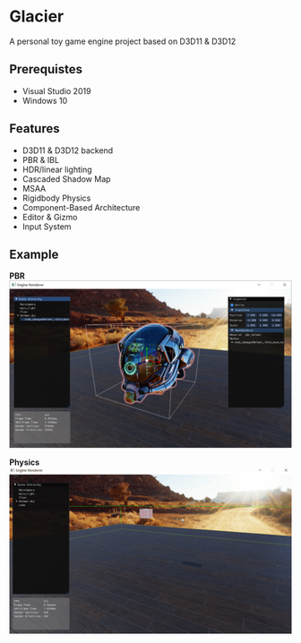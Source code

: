 # Glacier

A personal toy game engine project based on D3D11 & D3D12

## Prerequistes
* Visual Studio 2019
* Windows 10

## Features

* D3D11 & D3D12 backend
* PBR & IBL
* HDR/linear lighting
* Cascaded Shadow Map
* MSAA
* Rigidbody Physics
* Component-Based Architecture
* Editor & Gizmo
* Input System

## Example

**PBR**
![PBR](samples/helmet.png)

**Physics**
![PBR](samples/fall.gif)

